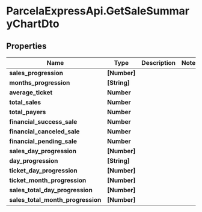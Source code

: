 # ParcelaExpressApi.GetSaleSummaryChartDto

## Properties

Name | Type | Description | Notes
------------ | ------------- | ------------- | -------------
**sales_progression** | **[Number]** |  | 
**months_progression** | **[String]** |  | 
**average_ticket** | **Number** |  | 
**total_sales** | **Number** |  | 
**total_payers** | **Number** |  | 
**financial_success_sale** | **Number** |  | 
**financial_canceled_sale** | **Number** |  | 
**financial_pending_sale** | **Number** |  | 
**sales_day_progression** | **[Number]** |  | 
**day_progression** | **[String]** |  | 
**ticket_day_progression** | **[Number]** |  | 
**ticket_month_progression** | **[Number]** |  | 
**sales_total_day_progression** | **[Number]** |  | 
**sales_total_month_progression** | **[Number]** |  | 


